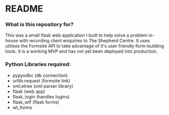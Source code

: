 # README #

### What is this repository for? ###

This was a small flask web application I built to help solve a problem in-house with recording client enquiries to The Shepherd Centre. It uses utilises the Formsite API to take advantage of it's user friendly form-building tools. It is a working MVP and has not yet been deployed into production.

### Python Libraries required: ###

* pypyodbc (db connection)
* urllib.request (formsite link)
* xml.etree (xml parser library)
* flask (web app)
* flask_login (handles logins)
* flask_wtf (flask forms)
* wt_forms
